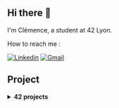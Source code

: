 ## Hi there 👋

I'm Clémence, a student at 42 Lyon.

How to reach me :

[![Linkedin](https://img.shields.io/static/v1?label=&message=Linkedin&color=%230A66C2&logo=linkedin)]([https://www.linkedin.com/in/thibault-giraudon-547913240/](https://www.linkedin.com/in/cl%C3%A9mence-llovio-76ba95262/))
[![Gmail](https://img.shields.io/static/v1?label=&message=Gmail&color=%23808080&logo=gmail)](mailto:llovio.clemence@gmail.com)

## Project
<details close>
   <summary><b>42 projects</b></summary>

  * [<kbd>Libft](https://github.com/clemllovio/libft) <img height="13" width="13" src="https://github.com/devicons/devicon/blob/master/icons/c/c-original.svg" alt="c">
  * [<kbd>ft_printf](https://github.com/clemllovio/ft_printf) <img height="13" width="13" src="https://github.com/devicons/devicon/blob/master/icons/c/c-original.svg" alt="c">
  * [<kbd>get_next_line](https://github.com/clemllovio/get_next_line) <img height="13" width="13" src="https://github.com/devicons/devicon/blob/master/icons/c/c-original.svg" alt="c">
  * [<kbd>so_long](https://github.com/clemllovio/so_long) <img height="13" width="13" src="https://github.com/devicons/devicon/blob/master/icons/c/c-original.svg" alt="c">
  * [<kbd>push_swap](https://github.com/clemllovio/push_swap) <img height="13" width="13" src="https://github.com/devicons/devicon/blob/master/icons/c/c-original.svg" alt="c">
  * [<kbd>pipex](https://github.com/clemllovio/pipex) <img height="13" width="13" src="https://github.com/devicons/devicon/blob/master/icons/c/c-original.svg" alt="c">
  * [<kbd>minishell](https://github.com/clemllovio/minishell) <img height="13" width="13" src="https://github.com/devicons/devicon/blob/master/icons/c/c-original.svg" alt="c">
  * [<kbd>philosophers](https://github.com/clemllovio/philo_2) <img height="13" width="13" src="https://github.com/devicons/devicon/blob/master/icons/c/c-original.svg" alt="c">
  * [<kbd>cub3D](https://github.com/clemllovio/cub3D) <img height="13" width="13" src="https://github.com/devicons/devicon/blob/master/icons/c/c-original.svg" alt="c">
  * [<kbd>Cpp](https://github.com/clemllovio/cpp)
      * [<kbd>Cpp00](https://github.com/clemllovio/cpp/tree/main/cpp00) <img height="13" width="13" src="https://github.com/devicons/devicon/blob/master/icons/cplusplus/cplusplus-original.svg" alt="c++">
      * [<kbd>Cpp01](https://github.com/clemllovio/cpp/tree/main/cpp01) <img height="13" width="13" src="https://github.com/devicons/devicon/blob/master/icons/cplusplus/cplusplus-original.svg" alt="c++">
      * [<kbd>Cpp02](https://github.com/clemllovio/cpp/tree/main/cpp02) <img height="13" width="13" src="https://github.com/devicons/devicon/blob/master/icons/cplusplus/cplusplus-original.svg" alt="c++">
      * [<kbd>Cpp03](https://github.com/clemllovio/cpp/tree/main/cpp03) <img height="13" width="13" src="https://github.com/devicons/devicon/blob/master/icons/cplusplus/cplusplus-original.svg" alt="c++">
      * [<kbd>Cpp04](https://github.com/clemllovio/cpp/tree/main/cpp04) <img height="13" width="13" src="https://github.com/devicons/devicon/blob/master/icons/cplusplus/cplusplus-original.svg" alt="c++">
      * [<kbd>Cpp05](https://github.com/clemllovio/cpp/tree/main/cpp05) <img height="13" width="13" src="https://github.com/devicons/devicon/blob/master/icons/cplusplus/cplusplus-original.svg" alt="c++">
      * [<kbd>Cpp06](https://github.com/clemllovio/cpp/tree/main/cpp06) <img height="13" width="13" src="https://github.com/devicons/devicon/blob/master/icons/cplusplus/cplusplus-original.svg" alt="c++">
      * [<kbd>Cpp07](https://github.com/clemllovio/cpp/tree/main/cpp07) <img height="13" width="13" src="https://github.com/devicons/devicon/blob/master/icons/cplusplus/cplusplus-original.svg" alt="c++">
      * [<kbd>Cpp08](https://github.com/clemllovio/cpp/tree/main/cpp08) <img height="13" width="13" src="https://github.com/devicons/devicon/blob/master/icons/cplusplus/cplusplus-original.svg" alt="c++">
      * [<kbd>Cpp09](https://github.com/clemllovio/cpp/tree/main/cpp09) <img height="13" width="13" src="https://github.com/devicons/devicon/blob/master/icons/cplusplus/cplusplus-original.svg" alt="c++">
</details>
